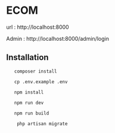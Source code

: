 # ECOM

url : http://localhost:8000

Admin : http://localhost:8000/admin/login

## Installation

```
   composer install
```
```
   cp .env.example .env
```
```
   npm install
```
```
   npm run dev
```
```
   npm run build
```
```
    php artisan migrate
```
